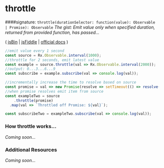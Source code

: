 # throttle

####signature: `throttle(durationSelector: function(value): Observable | Promise): Observable`
*The gist: Emit value only when specified duration, returned from provided function, has passed...*

( [jsBin](http://jsbin.com/tajayovide/1/edit?js,console) | [jsFiddle](https://jsfiddle.net/d3pn27dv/13/) | [official docs](http://reactivex.io/rxjs/class/es6/Observable.js~Observable.html#instance-method-throttle) )

```js
//emit value every 1 second
const source = Rx.Observable.interval(1000);
//throttle for 2 seconds, emit latest value
const example = source.throttle(val => Rx.Observable.interval(2000));
//output: 0...3...6...9
const subscribe = example.subscribe(val => console.log(val));

//incrementally increase the time to resolve based on source
const promise = val => new Promise(resolve => setTimeout(() => resolve(`Resolved: ${val}`), val * 100));
//when promise resolves emit item from source
const exampleTwo = source
	.throttle(promise)
  .map(val => `Throttled off Promise: ${val}`);

const subscribeTwo = exampleTwo.subscribe(val => console.log(val));
```
### How throttle works...
*Coming soon...*


### Additional Resources
*Coming soon...*